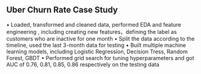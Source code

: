 ## Uber Churn Rate Case Study 
• Loaded, transformed and cleaned data, performed EDA and feature engineering , including creating new features，defining the label as customers who are inactive for one month
• Split the data according to the timeline, used the last 3-month data for testing
• Built multiple machine learning models, including Logistic Regression, Decision Tress, Random Forest, GBDT
• Performed grid search for tuning hyperparameters and got AUC of 0.76, 0.81, 0.85, 0.86 respectively on the testing data

